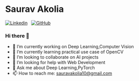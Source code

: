 # Saurav Akolia 

[![Linkedin](https://i.stack.imgur.com/gVE0j.png)](https://www.linkedin.com/sauravakolia) 
&nbsp;
[![GitHub](https://img.shields.io/badge/github-%23100000.svg?&style=for-the-badge&logo=github&logoColor=white
)](https://github.com/sauravakolia)

    
### Hi there 👋

<!--
**sauravakolia/sauravakolia** is a ✨ _special_ ✨ repository because its `README.md` (this file) appears on your GitHub profile.

Here are some ideas to get you started:
-->

* 🔭 I’m currently working on Deep Learning,Computer Vision
* 🌱 I’m currently learning practical use case of OpenCV
* 👯 I’m looking to collaborate on AI projects
* 🤔 I’m looking for help with Web Development
* 💬 Ask me about Deep Learning,PyTorch
* 📫 How to reach me: [sauravakolia10@gmail.com](sauravakolia10@gmail.com)


